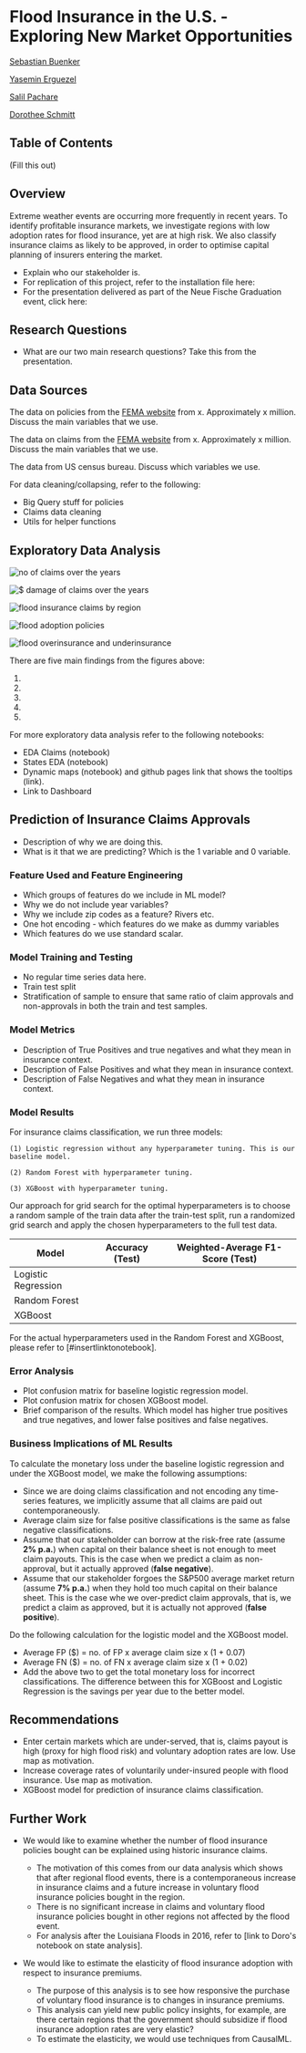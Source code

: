 # Flood Insurance in the U.S. - Exploring New Market Opportunities

[Sebastian Buenker](https://github.com/sbuenker)

[Yasemin Erguezel](https://github.com/yaseminerguezel)

[Salil Pachare](https://github.com/saliloquy)

[Dorothee Schmitt](https://github.com/d-k-sch)

## Table of Contents
(Fill this out)
## Overview
Extreme weather events are occurring more frequently in recent years. To identify profitable insurance markets, we investigate regions with low adoption rates for flood insurance, yet are at high risk. We also classify insurance claims as likely to be approved, in order to optimise capital planning of insurers entering the market.

* Explain who our stakeholder is. 
* For replication of this project, refer to the installation file here:
* For the presentation delivered as part of the Neue Fische Graduation event, click here: 

## Research Questions
* What are our two main research questions? Take this from the presentation. 

## Data Sources
The data on policies from the [FEMA website](link) from x. Approximately x million. Discuss the main variables that we use. 

The data on claims from the [FEMA website](link) from x. Approximately x million. Discuss the main variables that we use. 

The data from US census bureau. Discuss which variables we use. 

For data cleaning/collapsing, refer to the following:
* Big Query stuff for policies
* Claims data cleaning
* Utils for helper functions

## Exploratory Data Analysis
![no of claims over the years]()

![$ damage of claims over the years]()

![flood insurance claims by region]()

![flood adoption policies]()

![flood overinsurance and underinsurance]()

There are five main findings from the figures above:

1.

2.

3. 

4. 

5.

For more exploratory data analysis refer to the following notebooks:

* EDA Claims (notebook)
* States EDA (notebook)
* Dynamic maps (notebook) and github pages link that shows the tooltips (link).
* Link to Dashboard

## Prediction of Insurance Claims Approvals
* Description of why we are doing this. 
* What is it that we are predicting? Which is the 1 variable and 0 variable.
### Feature Used and Feature Engineering
* Which groups of features do we include in ML model?
* Why we do not include year variables?
* Why we include zip codes as a feature? Rivers etc. 
* One hot encoding - which features do we make as dummy variables
* Which features do we use standard scalar.

### Model Training and Testing
* No regular time series data here.
* Train test split
* Stratification of sample to ensure that same ratio of claim approvals and non-approvals in both the train and test samples. 

### Model Metrics
* Description of True Positives and true negatives and what they mean in insurance context.
* Description of False Positives and what they mean in insurance context.
* Description of False Negatives and what they mean in insurance context.

### Model Results
For insurance claims classification, we run three models: 
  
    (1) Logistic regression without any hyperparameter tuning. This is our baseline model. 
  
    (2) Random Forest with hyperparameter tuning.
  
    (3) XGBoost with hyperparameter tuning.

Our approach for grid search for the optimal hyperparameters is to choose a random sample of the train data after the train-test split, run a randomized grid search and apply the chosen hyperparameters to the full test data.


  |Model|Accuracy (Test)|Weighted-Average F1-Score (Test)|
  |---|---|---|
  |Logistic Regression|||
  |Random Forest|||
  |XGBoost|||

For the actual hyperparameters used in the Random Forest and XGBoost, please refer to [#insertlinktonotebook]. 

### Error Analysis
* Plot confusion matrix for baseline logistic regression model.
* Plot confusion matrix for chosen XGBoost model.
* Brief comparison of the results. Which model has higher true positives and true negatives, and lower false positives and false negatives.

### Business Implications of ML Results
To calculate the monetary loss under the baseline logistic regression and under the XGBoost model, we make the following assumptions:
* Since we are doing claims classification and not encoding any time-series features, we implicitly assume that all claims are paid out contemporaneously.
* Average claim size for false positive classifications is the same as false negative classifications.
* Assume that our stakeholder can borrow at the risk-free rate (assume **2% p.a.**) when capital on their balance sheet is not enough to meet claim payouts. This is the case when we predict a claim as non-approval, but it actually approved (**false negative**).
* Assume that our stakeholder forgoes the S&P500 average market return (assume **7% p.a.**) when they hold too much capital on their balance sheet. This is the case whe we over-predict claim approvals, that is, we predict a claim as approved, but it is actually not approved (**false positive**).

Do the following calculation for the logistic model and the XGBoost model.
* Average FP ($) = no. of FP x average claim size x (1 + 0.07)
* Average FN ($) = no. of FN x average claim size x (1 + 0.02)
* Add the above two to get the total monetary loss for incorrect classifications. The difference between this for XGBoost and Logistic Regression is the savings per year due to the better model.
## Recommendations
* Enter certain markets which are under-served, that is, claims payout is high (proxy for high flood risk) and voluntary adoption rates are low. Use map as motivation. 
* Increase coverage rates of voluntarily under-insured people with flood insurance. Use map as motivation.
* XGBoost model for prediction of insurance claims classification. 

## Further Work
* We would like to examine whether the number of flood insurance policies bought can be explained using historic insurance claims. 
    * The motivation of this comes from our data analysis which shows that after regional flood events, there is a contemporaneous increase in insurance claims and a future increase in voluntary flood insurance policies bought in the region.
    * There is no significant increase in claims and voluntary flood insurance policies bought in other regions not affected by the flood event.
    * For analysis after the Louisiana Floods in 2016, refer to [link to Doro's notebook on state analysis].

* We would like to estimate the elasticity of flood insurance adoption with respect to insurance premiums. 
    * The purpose of this analysis is to see how responsive the purchase of voluntary flood insurance is to changes in insurance premiums.
    * This analysis can yield new public policy insights, for example, are there certain regions that the government should subsidize if flood insurance adoption rates are very elastic? 
    * To estimate the elasticity, we would use techniques from CausalML.

